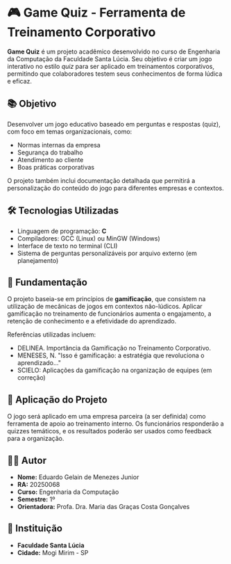 # 🎮 Game Quiz - Ferramenta de Treinamento Corporativo

**Game Quiz** é um projeto acadêmico desenvolvido no curso de Engenharia da Computação da Faculdade Santa Lúcia. Seu objetivo é criar um jogo interativo no estilo *quiz* para ser aplicado em treinamentos corporativos, permitindo que colaboradores testem seus conhecimentos de forma lúdica e eficaz.

## 📚 Objetivo

Desenvolver um jogo educativo baseado em perguntas e respostas (quiz), com foco em temas organizacionais, como:

- Normas internas da empresa  
- Segurança do trabalho  
- Atendimento ao cliente  
- Boas práticas corporativas  

O projeto também inclui documentação detalhada que permitirá a personalização do conteúdo do jogo para diferentes empresas e contextos.

## 🛠️ Tecnologias Utilizadas

- Linguagem de programação: **C**
- Compiladores: GCC (Linux) ou MinGW (Windows)
- Interface de texto no terminal (CLI)
- Sistema de perguntas personalizáveis por arquivo externo (em planejamento)

## 🧠 Fundamentação

O projeto baseia-se em princípios de **gamificação**, que consistem na utilização de mecânicas de jogos em contextos não-lúdicos. Aplicar gamificação no treinamento de funcionários aumenta o engajamento, a retenção de conhecimento e a efetividade do aprendizado.  

Referências utilizadas incluem:

- DELINEA. Importância da Gamificação no Treinamento Corporativo.  
- MENESES, N. "Isso é gamificação: a estratégia que revoluciona o aprendizado..."  
- SCIELO: Aplicações da gamificação na organização de equipes (em correção)

## 🧪 Aplicação do Projeto

O jogo será aplicado em uma empresa parceira (a ser definida) como ferramenta de apoio ao treinamento interno. Os funcionários responderão a quizzes temáticos, e os resultados poderão ser usados como feedback para a organização.

## 👨‍💻 Autor

- **Nome:** Eduardo Gelain de Menezes Junior  
- **RA:** 20250068  
- **Curso:** Engenharia da Computação  
- **Semestre:** 1º  
- **Orientadora:** Profa. Dra. Maria das Graças Costa Gonçalves  

## 🏫 Instituição

- **Faculdade Santa Lúcia**  
- **Cidade:** Mogi Mirim - SP  
